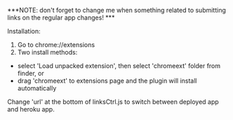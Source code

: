 ***NOTE: don't forget to change me when something related to submitting links on the regular app changes! ***

Installation: 
1. Go to chrome://extensions
2. Two install methods:
  - select 'Load unpacked extension', then select 'chromeext' folder from finder, or
  - drag 'chromeext' to extensions page and the plugin will install automatically

Change 'url' at the bottom of linksCtrl.js to switch between deployed app and heroku app.